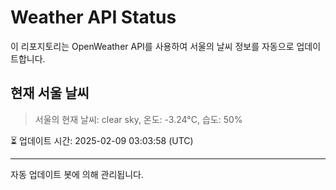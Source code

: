 
# Weather API Status

이 리포지토리는 OpenWeather API를 사용하여 서울의 날씨 정보를 자동으로 업데이트합니다.

## 현재 서울 날씨
> 서울의 현재 날씨: clear sky, 온도: -3.24°C, 습도: 50%

⏳ 업데이트 시간: 2025-02-09 03:03:58 (UTC)

---
자동 업데이트 봇에 의해 관리됩니다.
